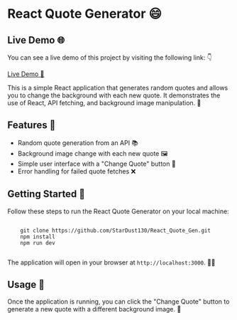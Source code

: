 

   <h1>React Quote Generator 😄</h1>

  <h2>Live Demo 🌐</h2>
    
  <p>You can see a live demo of this project by visiting the following link: 👇</p>
    
   <p>
        <a href="https://stardust-quote-gen.netlify.app" target="_blank" rel="noopener noreferrer">
            Live Demo 🚀
        </a>
    </p>
    
   <p>This is a simple React application that generates random quotes and allows you to change the background with each new quote. It demonstrates the use of React, API fetching, and background image manipulation. 🚀</p>
    
   <h2>Features 🌟</h2>
  
  <ul>
        <li>Random quote generation from an API 📚</li>
        <li>Background image change with each new quote 🖼️</li>
        <li>Simple user interface with a "Change Quote" button 🔁</li>
        <li>Error handling for failed quote fetches ❌</li>
    </ul>

  <h2>Getting Started 🏁</h2>

  <p>Follow these steps to run the React Quote Generator on your local machine:</p>

   <pre><code>
    git clone https://github.com/StarDust130/React_Quote_Gen.git
    npm install
    npm run dev
    </code></pre>

  <p>The application will open in your browser at <code>http://localhost:3000</code>. 👩‍💻</p>

  <h2>Usage 📝</h2>

  <p>Once the application is running, you can click the "Change Quote" button to generate a new quote with a different background image. 🌈</p>

 
  
